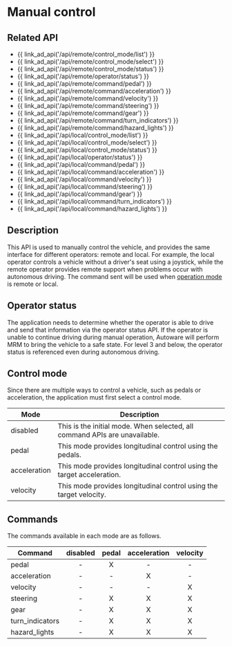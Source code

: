 # Manual control

## Related API

- {{ link_ad_api('/api/remote/control_mode/list') }}
- {{ link_ad_api('/api/remote/control_mode/select') }}
- {{ link_ad_api('/api/remote/control_mode/status') }}
- {{ link_ad_api('/api/remote/operator/status') }}
- {{ link_ad_api('/api/remote/command/pedal') }}
- {{ link_ad_api('/api/remote/command/acceleration') }}
- {{ link_ad_api('/api/remote/command/velocity') }}
- {{ link_ad_api('/api/remote/command/steering') }}
- {{ link_ad_api('/api/remote/command/gear') }}
- {{ link_ad_api('/api/remote/command/turn_indicators') }}
- {{ link_ad_api('/api/remote/command/hazard_lights') }}
- {{ link_ad_api('/api/local/control_mode/list') }}
- {{ link_ad_api('/api/local/control_mode/select') }}
- {{ link_ad_api('/api/local/control_mode/status') }}
- {{ link_ad_api('/api/local/operator/status') }}
- {{ link_ad_api('/api/local/command/pedal') }}
- {{ link_ad_api('/api/local/command/acceleration') }}
- {{ link_ad_api('/api/local/command/velocity') }}
- {{ link_ad_api('/api/local/command/steering') }}
- {{ link_ad_api('/api/local/command/gear') }}
- {{ link_ad_api('/api/local/command/turn_indicators') }}
- {{ link_ad_api('/api/local/command/hazard_lights') }}

## Description

This API is used to manually control the vehicle, and provides the same interface for different operators: remote and local.
For example, the local operator controls a vehicle without a driver's seat using a joystick, while the remote operator provides remote support when problems occur with autonomous driving.
The command sent will be used when [operation mode](./operation_mode.md) is remote or local.

## Operator status

The application needs to determine whether the operator is able to drive and send that information via the operator status API.
If the operator is unable to continue driving during manual operation, Autoware will perform MRM to bring the vehicle to a safe state.
For level 3 and below, the operator status is referenced even during autonomous driving.

## Control mode

Since there are multiple ways to control a vehicle, such as pedals or acceleration, the application must first select a control mode.

| Mode         | Description                                                                |
| ------------ | -------------------------------------------------------------------------- |
| disabled     | This is the initial mode. When selected, all command APIs are unavailable. |
| pedal        | This mode provides longitudinal control using the pedals.                  |
| acceleration | This mode provides longitudinal control using the target acceleration.     |
| velocity     | This mode provides longitudinal control using the target velocity.         |

## Commands

The commands available in each mode are as follows.

| Command         | disabled | pedal | acceleration | velocity |
| --------------- | :------: | :---: | :----------: | :------: |
| pedal           |    -     |   X   |      -       |    -     |
| acceleration    |    -     |   -   |      X       |    -     |
| velocity        |    -     |   -   |      -       |    X     |
| steering        |    -     |   X   |      X       |    X     |
| gear            |    -     |   X   |      X       |    X     |
| turn_indicators |    -     |   X   |      X       |    X     |
| hazard_lights   |    -     |   X   |      X       |    X     |

